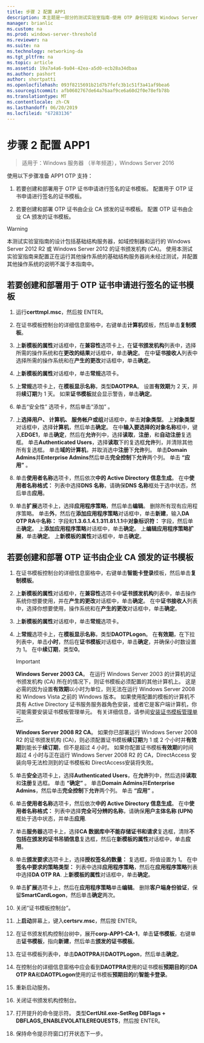 ```yaml
---
title: 步骤 2 配置 APP1
description: 本主题是一部分的测试实验室指南-使用 OTP 身份验证和 Windows Server 2016 的 RSA SecurID 演示 DirectAccess
manager: brianlic
ms.custom: na
ms.prod: windows-server-threshold
ms.reviewer: na
ms.suite: na
ms.technology: networking-da
ms.tgt_pltfrm: na
ms.topic: article
ms.assetid: 19a7a4a6-9a04-42ea-a5d0-ecb28a34dbaa
ms.author: pashort
author: shortpatti
ms.openlocfilehash: 093f8215691b21d7b7fefc3b1c51f3a41af9bea6
ms.sourcegitcommit: afb0602767de64a76aaf9ce6a60d2f0e78efb78b
ms.translationtype: MT
ms.contentlocale: zh-CN
ms.lasthandoff: 06/20/2019
ms.locfileid: "67283136"
---
```

# <a name="step-2-configure-app1"></a>步骤 2 配置 APP1

>适用于：Windows 服务器 （半年频道），Windows Server 2016

使用以下步骤准备 APP1 OTP 支持：  
  
1. 若要创建和部署用于 OTP 证书申请进行签名的证书模板。 配置用于 OTP 证书申请进行签名的证书模板。  
  
2. 若要创建和部署 OTP 证书由企业 CA 颁发的证书模板。 配置 OTP 证书由企业 CA 颁发的证书模板。  
  
> [!WARNING]  
> 本测试实验室指南的设计包括基础结构服务器，如域控制器和运行的 Windows Server 2012 R2 或 Windows Server 2012 的证书颁发机构 (CA)。 使用本测试实验室指南来配置正在运行其他操作系统的基础结构服务器尚未经过测试，并配置其他操作系统的说明不属于本指南中。  
  
## <a name="DAOTPRA"></a>若要创建和部署用于 OTP 证书申请进行签名的证书模板  
  
1.  运行**certtmpl.msc**，然后按 ENTER。  
  
2.  在证书模板控制台的详细信息窗格中，右键单击**计算机**模板，然后单击**复制模板**。  
  
3.  上**新模板的属性**对话框中，在**兼容性**选项卡上，在**证书颁发机构**列表中，选择所需的操作系统和在**更改的结果**对话框中，单击**确定**。 在中**证书接收人**列表中选择所需的操作系统和在**产生的更改**对话框中，单击**确定**。  
  
4.  上**新模板的属性**对话框中，单击**常规**选项卡。  
  
5.  上**常规**选项卡上，在**模板显示名称**，类型**DAOTPRA**。 设置**有效期**为 2 天，并将**续订期**为 1 天。 如果**证书模板**就会显示警告，单击**确定**。  
  
6.  单击“安全性”  选项卡，然后单击“添加”  。  
  
7.  上**选择用户、 计算机、 服务帐户或组**对话框中，单击**对象类型**。 上**对象类型**对话框中，选择**计算机**，然后单击**确定**。 在中**输入要选择的对象名称**框中，键入**EDGE1**，单击**确定**，然后在**允许**列中，选择**读取**，**注册**，和**自动注册**复选框。 单击**Authenticated Users**，选择**读取**下的复选框**允许**列，并清除其他所有复选框。 单击**域的计算机**，并取消选中**注册**下**允许**列。 单击**Domain Admins**并**Enterprise Admins**然后单击**完全控制**下**允许**两个列。 单击 **“应用”** 。  
  
8.  单击**使用者名称**选项卡，然后依次**中的 Active Directory 信息生成**。 在中**使用者名称格式：** 列表中选择**DNS 名称**，请确保**DNS 名称**框处于选中状态，然后单击**应用**。  
  
9. 单击**扩展**选项卡上，选择**应用程序策略**，然后单击**编辑**。 删除所有现有应用程序策略。 单击**外**，然后在**添加应用程序策略**对话框中，单击**新建**，输入**DA OTP RA**中**名称：** 字段和**1.3.6.1.4.1.311.81.1.1**中**对象标识符：** 字段，然后单击**确定**。 上**添加应用程序策略**对话框中，单击**确定**。 上**编辑应用程序策略扩展**，单击**确定**。 上**新模板的属性**对话框中，单击**确定**。  
  
## <a name="DAOTPLogon"></a>若要创建和部署 OTP 证书由企业 CA 颁发的证书模板  
  
1.  在证书模板控制台的详细信息窗格中，右键单击**智能卡登录**模板，然后单击**复制模板**。  
  
2.  上**新模板的属性**对话框中，在**兼容性**选项卡中**证书颁发机构**列表中，单击操作系统你想要使用，并在**产生的更改**对话框中，单击**确定**。 在中**证书接收人**列表中，选择你想要使用，操作系统和在**产生的更改**对话框中，单击**确定**。  
  
3.  上**新模板的属性**对话框中，单击**常规**选项卡。  
  
4.  上**常规**选项卡上，在**模板显示名称**，类型**DAOTPLogon**。 在**有效期**，在下拉列表中，单击**小时**，然后在**证书模板**对话框中，单击**确定**，并确保小时数设置为 1。 在中**续订期**，类型**0**。  
  
    > [!IMPORTANT]  
    > **Windows Server 2003 CA**。 在运行 Windows Server 2003 的计算机的证书颁发机构 (CA) 所在的情况下，则证书模板必须配置的其他计算机上。 这是必需的因为设置**有效期**以小时为单位，则无法在运行 Windows Server 2008 和 Windows Vista 之前的 Windows 版本。 如果使用配置的模板的计算机不具有 Active Directory 证书服务服务器角色安装，或者它是客户端计算机，你可能需要安装证书模板管理单元。 有关详细信息，请参阅[安装证书模板管理单元](https://technet.microsoft.com/library/cc732445.aspx)。  
    >   
    > **Windows Server 2008 R2 CA**。 如果你已部署运行 Windows Server 2008 R2 的证书颁发机构 (CA)，则必须配置证书模板**续订期**为 1 或 2 个小时并**有效期**到能长于**续订期**，但不是超过 4 小时。 如果你配置证书模板**有效期**的时间超过 4 小时与正在运行 Windows Server 2008 R2 的 CA，DirectAccess 安装向导无法检测到的证书模板和 DirectAccess安装将失败。  
  
5.  单击**安全**选项卡上，选择**Authenticated Users**，在**允许**列中，然后选择**读取**和**注册**复选框。 单击 **“确定”** 。 单击**Domain Admins**并**Enterprise Admins**，然后单击**完全控制**下**允许**两个列。 单击 **“应用”** 。  
  
6.  单击**使用者名称**选项卡，然后依次**中的 Active Directory 信息生成**。 在中**使用者名称格式：** 列表中选择**完全可分辨的名称**，请确保**用户主体名称 (UPN)** 框处于选中状态，并单击**应用**.  
  
7.  单击**服务器**选项卡上，选择**CA 数据库中不能存储证书和请求**复选框，清除**不包括在颁发的证书吊销信息**复选框，然后在**新模板的属性**对话框中，单击**应用**。  
  
8.  单击**颁发要求**选项卡上，选择**授权签名的数量：** 复选框，将值设置为 1。 在中**签名中要求的策略类型：** 列表中选择**应用程序策略**，然后在**应用程序策略**列表中选择**DA OTP RA**. 上**新模板的属性**对话框中，单击**确定**。  
  
9. 单击**扩展**选项卡上，然后在**应用程序策略**单击**编辑**。 删除**客户端身份验证**，保留**SmartCardLogon**，然后单击**确定**两次。  
  
10. 关闭“证书模板控制台”。  
  
11. 上**启动**屏幕上，键入**certsrv.msc**，然后按 ENTER。  
  
12. 在证书颁发机构控制台树中，展开**corp-APP1-CA-1**，单击**证书模板**，右键单击**证书模板**，指向**新建**，然后单击**颁发的证书模板**。  
  
13. 在证书模板列表中，单击**DAOTPRA**并**DAOTPLogon**，然后单击**确定**。  
  
14. 在控制台的详细信息窗格中应会看到**DAOTPRA**使用的证书模板**预期目的**的**DA OTP RA**和**DAOTPLogon**使用的证书模板**预期目的**的**智能卡登录**。  
  
15. 重新启动服务。  
  
16. 关闭证书颁发机构控制台。  
  
17. 打开提升的命令提示符。 类型**CertUtil.exe-SetReg DBFlags + DBFLAGS_ENABLEVOLATILEREQUESTS**，然后按 ENTER。  
  
18. 保持命令提示符窗口打开状态下一步。  
  


